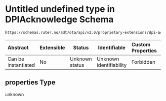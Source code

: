 # Untitled undefined type in DPIAcknowledge Schema

```txt
https://schemas.ruter.no/adt/ota/api/v2.0/proprietary-extensions/dpi-acknowledge.json#/properties
```




| Abstract            | Extensible | Status         | Identifiable            | Custom Properties | Additional Properties | Access Restrictions | Defined In                                                                                                |
| :------------------ | ---------- | -------------- | ----------------------- | :---------------- | --------------------- | ------------------- | --------------------------------------------------------------------------------------------------------- |
| Can be instantiated | No         | Unknown status | Unknown identifiability | Forbidden         | Allowed               | none                | [dpi-acknowledge.json\*](../../schema/proprietary-extensions/dpi-acknowledge.json "open original schema") |

## properties Type

unknown
